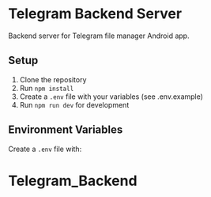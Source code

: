 # Telegram Backend Server

Backend server for Telegram file manager Android app.

## Setup

1. Clone the repository
2. Run `npm install`
3. Create a `.env` file with your variables (see .env.example)
4. Run `npm run dev` for development

## Environment Variables

Create a `.env` file with:
# Telegram_Backend
